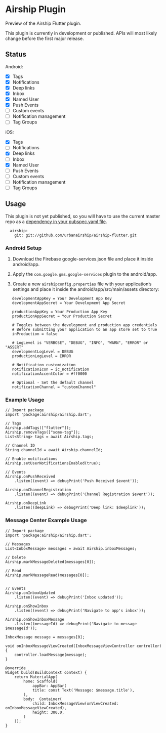 # Airship Plugin

Preview of the Airship Flutter plugin.

This plugin is currently in development or published. APIs will most likely change before the first
major release.

## Status

Android:
- [x] Tags
- [x] Notifications
- [x] Deep links
- [x] Inbox
- [x] Named User
- [x] Push Events
- [ ] Custom events
- [ ] Notification management
- [ ] Tag Groups

iOS:
- [x] Tags
- [ ] Notifications
- [x] Deep links
- [ ] Inbox
- [x] Named User
- [ ] Push Events
- [ ] Custom events
- [ ] Notification management
- [ ] Tag Groups

## Usage

This plugin is not yet published, so you will have to use the current master repo as a [dependency in your pubspec.yaml file](https://flutter.io/platform-plugins/).
```
  airship:
    git: git://github.com/urbanairship/airship-flutter.git
```

### Android Setup

1) Download the Firebase google-services.json file and place it inside android/app.

2) Apply the `com.google.gms.google-services` plugin to the android/app.

3) Create a new `airshipconfig.properties` file with your application’s settings and
place it inside the android/app/src/main/assets directory:

```
   developmentAppKey = Your Development App Key
   developmentAppSecret = Your Development App Secret

   productionAppKey = Your Production App Key
   productionAppSecret = Your Production Secret

   # Toggles between the development and production app credentials
   # Before submitting your application to an app store set to true
   inProduction = false

   # LogLevel is "VERBOSE", "DEBUG", "INFO", "WARN", "ERROR" or "ASSERT"
   developmentLogLevel = DEBUG
   productionLogLevel = ERROR

   # Notification customization
   notificationIcon = ic_notification
   notificationAccentColor = #ff0000

   # Optional - Set the default channel
   notificationChannel = "customChannel"
```

### Example Usage

```
// Import package
import 'package:airship/airship.dart';

// Tags
Airship.addTags(["flutter"]);
Airship.removeTags(["some-tag"]);
List<String> tags = await Airship.tags;

// Channel ID
String channelId = await Airship.channelId;

// Enable notifications
Airship.setUserNotificationsEnabled(true);

// Events
Airship.onPushReceived
    .listen((event) => debugPrint('Push Received $event'));

Airship.onChannelRegistration
    .listen((event) => debugPrint('Channel Registration $event'));

Airship.onDeepLink
    .listen((deepLink) => debugPrint('Deep link: $deeplink'));

```


### Message Center Example Usage

```
// Import package
import 'package:airship/airship.dart';

// Messages
List<InboxMessage> messages = await Airship.inboxMessages;

// Delete
Airship.markMessageDeleted(messages[0]);

// Read
Airship.markMessageRead(messages[0]);


// Events
Airship.onInboxUpdated
    .listen((event) => debugPrint('Inbox updated'));

Airship.onShowInbox
    .listen((event) => debugPrint('Navigate to app's inbox'));

Airship.onShowInboxMessage
    .listen((messageId) => debugPrint('Navigate to message $messageId'));

InboxMessage message = messages[0];

void onInboxMessageViewCreated(InboxMessageViewController controller) {
    controller.loadMessage(message);
}

@override
Widget build(BuildContext context) {
    return MaterialApp(
        home: Scaffold(
            appBar: AppBar(
            title: const Text('Message: $message.title'),
        ),
        body:  Container(
            child: InboxMessageView(onViewCreated: onInboxMessageViewCreated),
            height: 300.0,
        )
    ));
}
```
